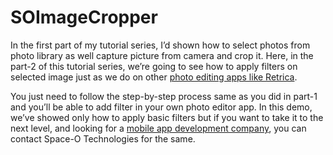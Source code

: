 # SOImageCropper

In the first part of my tutorial series, I’d shown how to select photos from photo library as well capture picture from camera and crop it. Here, in the part-2 of this tutorial series, we’re going to see how to apply filters on selected image just as we do on other [photo editing apps like Retrica](https://www.spaceotechnologies.com/make-photo-editor-app-like-retrica/).

You just need to follow the step-by-step process same as you did in part-1 and you’ll be able to add filter in your own photo editor app. In this demo, we’ve showed only how to apply basic filters but if you want to take it to the next level, and looking for a [mobile app development company](http://www.spaceotechnologies.com/mobile-app-development/), you can contact Space-O Technologies for the same.  
